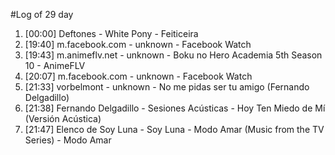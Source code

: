 #Log of 29 day

1. [00:00] Deftones - White Pony - Feiticeira
1. [19:40] m.facebook.com - unknown - Facebook Watch
1. [19:43] m.animeflv.net - unknown - Boku no Hero Academia 5th Season 10 - AnimeFLV
1. [20:07] m.facebook.com - unknown - Facebook Watch
1. [21:33] vorbelmont - unknown - No me pidas ser tu amigo (Fernando Delgadillo)
1. [21:38] Fernando Delgadillo - Sesiones Acústicas - Hoy Ten Miedo de Mí (Versión Acústica)
1. [21:47] Elenco de Soy Luna - Soy Luna - Modo Amar (Music from the TV Series) - Modo Amar
